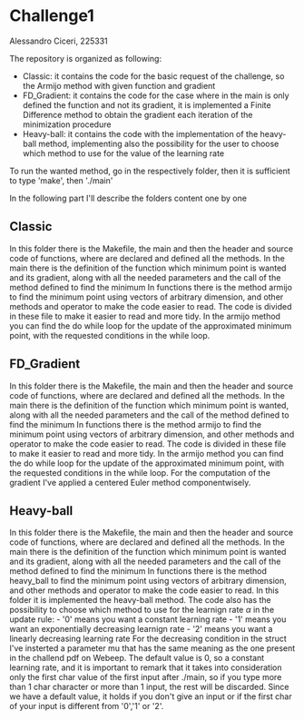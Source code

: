 # Challenge1
Alessandro Ciceri, 225331

The repository is organized as following:
  - Classic: it contains the code for the basic request of the challenge, so the Armijo method with given function and gradient
  - FD_Gradient: it contains the code for the case where in the main is only defined the function and not its gradient, it is implemented a Finite Difference method to obtain the gradient each iteration of the minimization procedure
  - Heavy-ball: it contains the code with the implementation of the heavy-ball method, implementing also the possibility for the user to choose which method to use for the value of the learning rate

To run the wanted method, go in the respectively folder, then it is sufficient to type 'make', then './main'

In the following part I'll describe the folders content one by one
## Classic
  In this folder there is the Makefile, the main and then the header and source code of functions, where are declared and defined all the methods.
  In the main there is the definition of the function which minimum point is wanted and its gradient, along with all the needed parameters and the call of the method defined to find the minimum
  In functions there is the method armijo to find the minimum point using vectors of arbitrary dimension, and other methods and operator to make the code easier to read.
  The code is divided in these file to make it easier to read and more tidy. In the armijo method you can find the do while loop for the update of the approximated minimum point, with the requested conditions in the while loop.

## FD_Gradient
  In this folder there is the Makefile, the main and then the header and source code of functions, where are declared and defined all the methods.
  In the main there is the definition of the function which minimum point is wanted, along with all the needed parameters and the call of the method defined to find the minimum
  In functions there is the method armijo to find the minimum point using vectors of arbitrary dimension, and other methods and operator to make the code easier to read.
  The code is divided in these file to make it easier to read and more tidy. In the armijo method you can find the do while loop for the update of the approximated minimum point, with the requested conditions in the while loop.
  For the computation of the gradient I've applied a centered Euler method componentwisely.

## Heavy-ball
  In this folder there is the Makefile, the main and then the header and source code of functions, where are declared and defined all the methods.
  In the main there is the definition of the function which minimum point is wanted and its gradient, along with all the needed parameters and the call of the method defined to find the minimum
  In functions there is the method heavy_ball to find the minimum point using vectors of arbitrary dimension, and other methods and operator to make the code easier to read.
  In this folder it is implemented the heavy-ball method. The code also has the possibility to choose which method to use for the learnign rate $\alpha$ in the update rule:
    - '0' means you want a constant learning rate
    - '1' means you want an exponentially decreasing learnign rate
    - '2' means you want a linearly decreasing learning rate
  For the decreasing condition in the struct I've insterted a parameter mu that has the same meaning as the one present in the challend pdf on Webeep.
  The default value is 0, so a constant learning rate, and it is important to remark that it takes into consideration only the first char value of the first input after ./main, so if you type more than 1 char character or more than 1 input, the rest will be discarded. Since we have a default value, it holds if you don't give an input or if the first char of your input is different from '0','1' or '2'.


  
